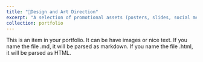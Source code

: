 ```yaml
---
title: "📐Design and Art Direction"
excerpt: "A selection of promotional assets (posters, slides, social media content, etc.) that I have designed or provided art direction for.<br/><img src='/images/Archival-futures_promo-final.png' width='400'/> <img src='/images/GAVA_square_ACA-website_800_2.png' width='400'/> <br/><img src='/images/ACA_student-mixer.jpg.jpg' width='805'/>"
collection: portfolio
---
```


This is an item in your portfolio. It can be have images or nice text. If you name the file .md, it will be parsed as markdown. If you name the file .html, it will be parsed as HTML. 
